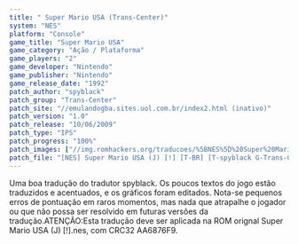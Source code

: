 ```yaml
---
title: " Super Mario USA (Trans-Center)"
system: "NES"
platform: "Console"
game_title: "Super Mario USA"
game_category: "Ação / Plataforma"
game_players: "2"
game_developer: "Nintendo"
game_publisher: "Nintendo"
game_release_date: "1992"
patch_author: "spyblack"
patch_group: "Trans-Center"
patch_site: "//emulandogba.sites.uol.com.br/index2.html (inativo)"
patch_version: "1.0"
patch_release: "10/06/2009"
patch_type: "IPS"
patch_progress: "100%"
patch_images: ["//img.romhackers.org/traducoes/%5BNES%5D%20Super%20Mario%20USA%20-%20Trans-Center%20-%201.png","//img.romhackers.org/traducoes/%5BNES%5D%20Super%20Mario%20USA%20-%20Trans-Center%20-%202.png","//img.romhackers.org/traducoes/%5BNES%5D%20Super%20Mario%20USA%20-%20Trans-Center%20-%203.png"]
patch_file: "[NES] Super Mario USA (J) [!] [T-BR] [T-spyblack G-Trans-Center] [V-1.0 P-100% A-2009].rar"
---
```

Uma boa tradução do tradutor spyblack. Os poucos textos do jogo estão traduzidos e acentuados, e os gráficos foram editados. Nota-se pequenos erros de pontuação em raros momentos, mas nada que atrapalhe o jogador ou que não possa ser resolvido em futuras versões da tradução.ATENÇÃO:Esta tradução deve ser aplicada na ROM orignal Super Mario USA (J) [!].nes, com CRC32 AA6876F9.